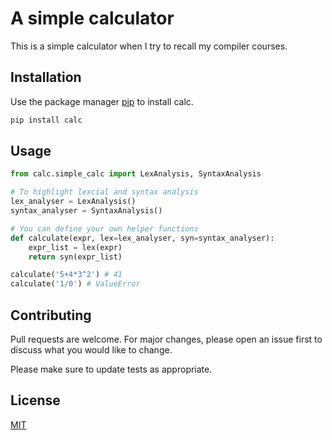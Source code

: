 # A simple calculator 

This is a simple calculator when I try to recall my compiler courses.

## Installation

Use the package manager [pip](https://pip.pypa.io/en/stable/) to install calc.

```bash
pip install calc 
```

## Usage

```python
from calc.simple_calc import LexAnalysis, SyntaxAnalysis

# To highlight lexcial and syntax analysis
lex_analyser = LexAnalysis()
syntax_analyser = SyntaxAnalysis()

# You can define your own helper functions
def calculate(expr, lex=lex_analyser, syn=syntax_analyser):
    expr_list = lex(expr)
    return syn(expr_list)

calculate('5+4*3^2') # 41
calculate('1/0') # ValueError
```

## Contributing
Pull requests are welcome. For major changes, please open an issue first to discuss what you would like to change.

Please make sure to update tests as appropriate.

## License
[MIT](https://choosealicense.com/licenses/mit/)
